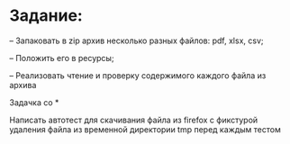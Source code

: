 # Задание:


– Запаковать в zip архив несколько разных файлов: pdf, xlsx, csv;

– Положить его в ресурсы;

– Реализовать чтение и проверку содержимого каждого файла из архива



Задачка со *

Написать автотест для скачивания файла из firefox с фикстурой удаления файла из временной директории tmp перед каждым тестом
